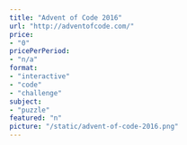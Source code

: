 ```yaml
---
title: "Advent of Code 2016"
url: "http://adventofcode.com/"
price: 
- "0"
pricePerPeriod: 
- "n/a"
format: 
- "interactive"
- "code"
- "challenge"
subject: 
- "puzzle"
featured: "n"
picture: "/static/advent-of-code-2016.png"
---
```

